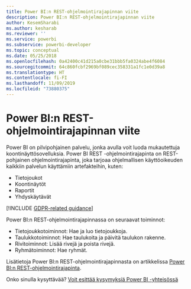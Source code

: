 ```yaml
---
title: Power BI:n REST-ohjelmointirajapinnan viite
description: Power BI:n REST-ohjelmointirajapinnan viite
author: KesemSharabi
ms.author: kesharab
ms.reviewer: ''
ms.service: powerbi
ms.subservice: powerbi-developer
ms.topic: conceptual
ms.date: 05/25/2018
ms.openlocfilehash: 0a42400c41d215a0cbe31bbb5fa0324abe4f6084
ms.sourcegitcommit: 64c860fcbf2969bf089cec358331a1fc1e0d39a8
ms.translationtype: HT
ms.contentlocale: fi-FI
ms.lasthandoff: 11/09/2019
ms.locfileid: "73880375"
---
```

# <a name="power-bi-rest-api-reference"></a>Power BI:n REST-ohjelmointirajapinnan viite

Power BI on pilvipohjainen palvelu, jonka avulla voit luoda mukautettuja koontinäyttösovelluksia. Power BI REST -ohjelmointirajapinta on REST-pohjainen ohjelmointirajapinta, joka tarjoaa ohjelmallisen käyttöoikeuden kaikkiin palvelun käyttämiin artefakteihin, kuten:
* Tietojoukot
* Koontinäytöt
* Raportit
* Yhdyskäytävät

[!INCLUDE [GDPR-related guidance](../includes/gdpr-hybrid-note.md)]

Power BI:n REST-ohjelmointirajapinnassa on seuraavat toiminnot:

* Tietojoukkotoiminnot: Hae ja luo tietojoukkoja.
* Taulukkotoiminnot: Hae taulukoita ja päivitä taulukon rakenne.
* Rivitoiminnot: Lisää rivejä ja poista rivejä.
* Ryhmätoiminnot: Hae ryhmät.

Lisätietoja Power BI:n REST-ohjelmointirajapinnasta on artikkelissa [Power BI:n REST-ohjelmointirajapinta](https://docs.microsoft.com/rest/api/power-bi/).

Onko sinulla kysyttävää? [Voit esittää kysymyksiä Power BI -yhteisössä](https://community.powerbi.com/)